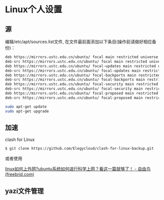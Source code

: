 # Linux个人设置

## 源

编辑/etc/apt/sources.list文件, 在文件最前面添加以下条目(操作前请做好相应备份)：

~~~bash
deb https://mirrors.ustc.edu.cn/ubuntu/ focal main restricted universe multiverse
deb-src https://mirrors.ustc.edu.cn/ubuntu/ focal main restricted universe multiverse
deb https://mirrors.ustc.edu.cn/ubuntu/ focal-updates main restricted universe multiverse
deb-src https://mirrors.ustc.edu.cn/ubuntu/ focal-updates main restricted universe multiverse
deb https://mirrors.ustc.edu.cn/ubuntu/ focal-backports main restricted universe multiverse
deb-src https://mirrors.ustc.edu.cn/ubuntu/ focal-backports main restricted universe multiverse
deb https://mirrors.ustc.edu.cn/ubuntu/ focal-security main restricted universe multiverse
deb-src https://mirrors.ustc.edu.cn/ubuntu/ focal-security main restricted universe multiverse
deb https://mirrors.ustc.edu.cn/ubuntu/ focal-proposed main restricted universe multiverse
deb-src https://mirrors.ustc.edu.cn/ubuntu/ focal-proposed main restricted universe multiverse
~~~

~~~bash
sudo apt-get update
sudo apt-get upgrade
~~~

## 加速

clash for Linux

~~~bash
$ git clone https://github.com/Elegycloud/clash-for-linux-backup.git
~~~

或者使用

[linux如何上外网?ubuntu系统如何进行科学上网？看这一篇就够了！ - 自由鸟 (freebrid.com)](https://freebrid.com/index.php/2021/06/28/linux/)

## yazi文件管理